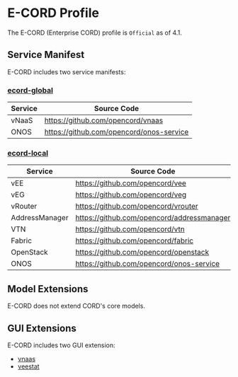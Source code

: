 # E-CORD Profile

The E-CORD (Enterprise CORD) profile is `Official` as of 4.1.

## Service Manifest

E-CORD includes two service manifests:

### [ecord-global](https://github.com/opencord/platform-install/blob/master/profile_manifests/ecord-global.yml)

| Service              | Source Code         |
|-------------|---------------|
| vNaaS                | https://github.com/opencord/vnaas |
| ONOS                | https://github.com/opencord/onos-service |

### [ecord-local](https://github.com/opencord/platform-install/blob/master/profile_manifests/ecord.yml)

| Service              | Source Code         |
|--------------|---------------|
| vEE                     | https://github.com/opencord/vee |
| vEG                     | https://github.com/opencord/veg |
| vRouter               | https://github.com/opencord/vrouter |
| AddressManager | https://github.com/opencord/addressmanager |
| VTN                    | https://github.com/opencord/vtn |
| Fabric                 | https://github.com/opencord/fabric |
| OpenStack          | https://github.com/opencord/openstack |
| ONOS                 | https://github.com/opencord/onos-service |

## Model Extensions

E-CORD does not extend CORD's core models.

## GUI Extensions

E-CORD includes two GUI extension:

* [vnaas](https://github.com/opencord/vnaas/tree/master/xos/gui)
* [veestat](https://github.com/opencord/vEE/tree/master/xos/veestat)

